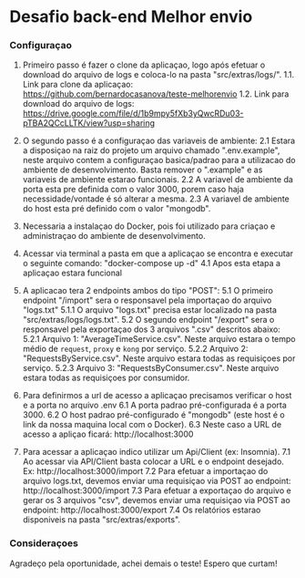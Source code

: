 # Desafio back-end Melhor envio

### Configuraçao

1. Primeiro passo é fazer o clone da aplicaçao, logo após efetuar o download do arquivo de logs e coloca-lo na pasta "src/extras/logs/".
  1.1. Link para clone da aplicaçao: https://github.com/bernardocasanova/teste-melhorenvio
  1.2. Link para download do arquivo de logs: https://drive.google.com/file/d/1b9mpy5fXb3yQwcRDu03-pTBA2QCcLLTK/view?usp=sharing

2. O segundo passo é a configuraçao das variaveis de ambiente:
  2.1 Estara a disposiçao na raiz do projeto um arquivo chamado ".env.example", neste arquivo contem a configuraçao basica/padrao para a utilizacao do ambiente de desenvolvimento. Basta remover o ".example" e as variaveis de ambiente estarao funcionais.
  2.2 A variavel de ambiente da porta esta pre definida com o valor 3000, porem caso haja necessidade/vontade é só alterar a mesma.
  2.3 A variavel de ambiente do host esta pré definido com o valor "mongodb".

3. Necessaria a instalaçao do Docker, pois foi utilizado para criaçao e administraçao do ambiente de desenvolvimento.

4. Acessar via terminal a pasta em que a aplicaçao se encontra e executar o seguinte comando: "docker-compose up -d"
  4.1 Apos esta etapa a aplicaçao estara funcional

5. A aplicacao tera 2 endpoints ambos do tipo "POST":
  5.1 O primeiro endpoint "/import" sera o responsavel pela importaçao do arquivo "logs.txt"
    5.1.1 O arquivo "logs.txt" precisa estar localizado na pasta "src/extras/logs/logs.txt".
  5.2 O segundo endpoint "/export" sera o responsavel pela exportaçao dos 3 arquivos ".csv" descritos abaixo:
    5.2.1 Arquivo 1: "AverageTimeService.csv". Neste arquivo estara o tempo médio de `request`, `proxy` e `kong` por serviço.
    5.2.2 Arquivo 2: "RequestsByService.csv". Neste arquivo estara todas as requisiçoes por serviço.
    5.2.3 Arquivo 3: "RequestsByConsumer.csv". Neste arquivo estara todas as requisiçoes por consumidor.

6. Para definirmos a url de acesso a aplicaçao precisamos verificar o host e a porta no arquivo .env
  6.1 A porta padrao pré-configurada é a porta 3000.
  6.2 O host padrao pré-configurado é "mongodb" (este host é o link da nossa maquina local com o Docker).
  6.3 Neste caso a URL de acesso a apliçao ficará: http://localhost:3000

7. Para acessar a aplicaçao indico utilizar um Api/Client (ex: Insomnia).
  7.1 Ao acessar via API/Client basta colocar a URL e o endpoint desejado. Ex: http://localhost:3000/import
  7.2 Para efetuar a importaçao do arquivo logs.txt, devemos enviar uma requisiçao via POST ao endpoint: http://localhost:3000/import
  7.3 Para efetuar a exportaçao do arquivo e gerar os 3 arquivos "csv", devemos enviar uma requisiçao via POST ao endpoint: http://localhost:3000/export
  7.4 Os relatórios estarao disponiveis na pasta "src/extras/exports".

### Consideraçoes

Agradeço pela oportunidade, achei demais o teste! Espero que curtam!
